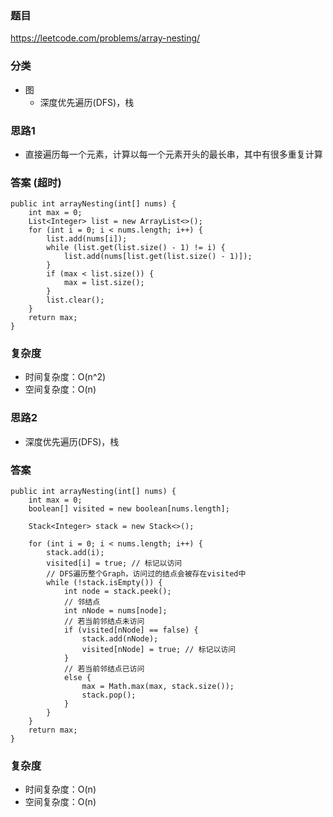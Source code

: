 ### 题目
https://leetcode.com/problems/array-nesting/

### 分类
* 图
    * 深度优先遍历(DFS)，栈

### 思路1
* 直接遍历每一个元素，计算以每一个元素开头的最长串，其中有很多重复计算

### 答案 (超时)
```
public int arrayNesting(int[] nums) {
    int max = 0;
    List<Integer> list = new ArrayList<>();
    for (int i = 0; i < nums.length; i++) {
        list.add(nums[i]);
        while (list.get(list.size() - 1) != i) {
            list.add(nums[list.get(list.size() - 1)]);
        }
        if (max < list.size()) {
            max = list.size();
        }
        list.clear();
    } 
    return max;
}
```

### 复杂度
* 时间复杂度：O(n^2)
* 空间复杂度：O(n)

### 思路2
* 深度优先遍历(DFS)，栈

### 答案
```
public int arrayNesting(int[] nums) {
    int max = 0;
    boolean[] visited = new boolean[nums.length];
    
    Stack<Integer> stack = new Stack<>();
    
    for (int i = 0; i < nums.length; i++) {
        stack.add(i);
        visited[i] = true; // 标记以访问
        // DFS遍历整个Graph，访问过的结点会被存在visited中
        while (!stack.isEmpty()) {
            int node = stack.peek();
            // 邻结点
            int nNode = nums[node];
            // 若当前邻结点未访问
            if (visited[nNode] == false) {
                stack.add(nNode);
                visited[nNode] = true; // 标记以访问
            } 
            // 若当前邻结点已访问
            else {
                max = Math.max(max, stack.size());
                stack.pop();
            }
        }
    } 
    return max;
}
```

### 复杂度
* 时间复杂度：O(n)
* 空间复杂度：O(n)
